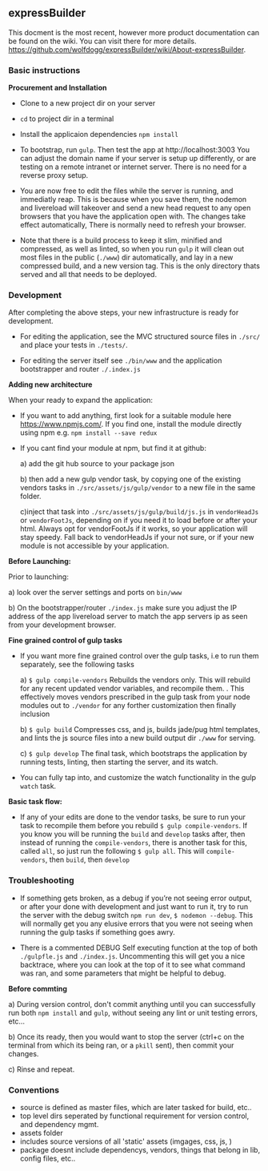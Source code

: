 ## expressBuilder

 This docment is the most recent, however more product documentation can be found on the wiki.  You can visit there for more details. https://github.com/wolfdogg/expressBuilder/wiki/About-expressBuilder.

### Basic instructions

**Procurement and Installation**

- Clone to a new project dir on your server

- `cd` to project dir in a terminal

- Install the applicaion dependencies `npm install`

- To bootstrap, run `gulp`.  Then test the app at http://localhost:3003 You can adjust the domain name if your server is setup up differently, or are testing on a remote intranet or internet server.  There is no need for a reverse proxy setup.  

- You are now free to edit the files while the server is running, and immediatly reap. This is because when you save them, the nodemon and livereload will takeover and send a new head request to any open browsers that you have the application open with.  The changes take effect automatically, There is normally need to refresh your browser.

- Note that there is a build process to keep it slim, minified and compressed, as well as linted, so when you run `gulp` it will clean out most files in the public (`./www`) dir automatically, and lay in a new compressed build, and a new version tag.  This is the only directory thats served and all that needs to be deployed.  

### Development

After completing the above steps, your new infrastructure is ready for development.

- For editing the application, see the MVC structured source files in `./src/` and place your tests in `./tests/`.

- For editing the server itself see `./bin/www` and the application bootstrapper and router `./.index.js`

**Adding new architecture**

When your ready to expand the application:

- If you want to add anything, first look for a suitable module here https://www.npmjs.com/.  If you find one, install the module directly using npm e.g. `npm install --save redux`

- If you cant find your module at npm, but find it at github:

  a) add the git hub source to your package json

  b) then add a new gulp vendor task, by copying one of the existing vendors tasks in `./src/assets/js/gulp/vendor` to a new file in the same folder.

  c)inject that task into `./src/assets/js/gulp/build/js.js` in `vendorHeadJs` or `vendorFootJs`, depending on if you need it to load before or after your html. Always opt for vendorFootJs if it works, so your application will stay speedy. Fall back to vendorHeadJs if your not sure, or if your new module is not accessible by your application.

**Before Launching:**

Prior to launching:

  a) look over the server settings and ports on `bin/www`  

  b) On the bootstrapper/router `./index.js` make sure you adjust the IP address of the app livereload server to match the app servers ip as seen from your development browser.

**Fine grained control of gulp tasks**

- If you want more fine grained control over the gulp tasks, i.e to run them separately, see the following tasks

  a) `$ gulp compile-vendors` Rebuilds the vendors only. This will rebuild for any recent updated vendor variables, and recompile them.  .  This effectively moves vendors prescribed in the gulp task from your node modules out to `./vendor` for any forther customization then finally inclusion

  b) `$ gulp build` Compresses css, and js, builds jade/pug html templates, and lints the js source files into a new build output dir `./www` for serving.

  c) `$ gulp develop` The final task, which bootstraps the application by running tests, linting, then starting the server, and its watch.  

- You can fully tap into, and customize the watch functionality in the gulp `watch` task.  

**Basic task flow:**

- If any of your edits are done to the vendor tasks, be sure to run your task to recompile them before you rebuild `$ gulp compile-vendors`.  If you know you will be running the `build` and `develop` tasks after, then instead of running the `compile-vendors`, there is another task for this, called `all`, so just run the following `$ gulp all`.  This will `compile-vendors`, then `build`, then `develop`

### Troubleshooting

- If something gets broken, as a debug if you’re not seeing error output, or after your done with development and just want to run it, try to run the server with the debug switch `npm run dev`, `$ nodemon --debug`.  This will normally get you any elusive errors that you were not seeing when running the gulp tasks if something goes awry.

- There is a commented DEBUG Self executing function at the top of both `./gulpfle.js` and `./index.js`.  Uncommenting this will get you a nice backtrace, where you can look at the top of it to see what command was ran, and some parameters that might be helpful to debug.

**Before commting**

  a) During version control, don't commit anything until you can successfully run both `npm install` and `gulp`, without seeing any lint or unit testing errors, etc…  

  b) Once its ready, then you would want to stop the server (ctrl+c on the terminal from which its being ran, or a `pkill` sent), then commit your changes.

  c) Rinse and repeat.

### Conventions
- source is defined as master files, which are later tasked for build, etc..
- top level dirs seperated by functional requirement for version control, and dependency mgmt.
- assets folder
- includes source versions of all 'static' assets (imgages, css, js, )
- package doesnt include dependencys, vendors, things that belong in lib, config files, etc..
